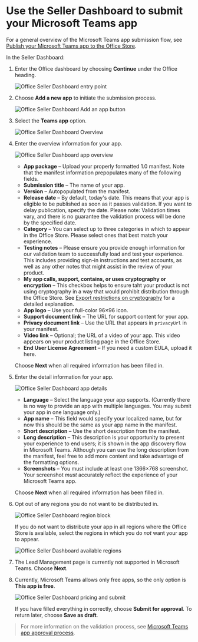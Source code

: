 # Use the Seller Dashboard to submit your Microsoft Teams app

For a general overview of the Microsoft Teams app submission flow, see [Publish your Microsoft Teams app to the Office Store](submission.md).

In the Seller Dashboard:

1. Enter the Office dashboard by choosing **Continue** under the Office heading.

   ![Office Seller Dashboard entry point](images/submission/SellerDashboardOfficeEntry.PNG)

2. Choose **Add a new app** to initiate the submission process.

   ![Office Seller Dashboard Add an app button](images/submission/SellerDashboardAddApp.PNG)

3. Select the **Teams app** option.

   ![Office Seller Dashboard Overview](images/submission/SDAppType.PNG)

4. Enter the overview information for your app.

   ![Office Seller Dashboard app overview](images/submission/SDOverviewCrop.PNG)

   * **App package** – Upload your properly formatted 1.0 manifest. Note that the manifest information prepopulates many of the following fields.
   * **Submission title** – The name of your app.
   * **Version** – Autopopulated from the manifest.
   * **Release date** – By default, today's date. This means that your app is eligible to be published as soon as it passes validation. If you want to delay publication, specify the date. Please note: Validation times vary, and there is no guarantee the validation process will be done by the specified date.
   * **Category** – You can select up to three categories in which to appear in the Office Store. Please select ones that best match your experience.
   * **Testing notes** – Please ensure you provide enough information for our validation team to successfully load and test your experience. This includes providing sign-in instructions and test accounts, as well as any other notes that might assist in the review of your product.
   * **My app calls, support, contains, or uses cryptography or encryption** – This checkbox helps to ensure taht your product is not using cryptography in a way that would prohibit distribution through the Office Store. See [Export restrictions on cryptography](https://docs.microsoft.com/en-us/windows/uwp/security/export-restrictions-on-cryptography) for a detailed explanation.
   * **App logo** – Use your full-color 96×96 icon.
   * **Support document link** – The URL for support content for your app.
   * **Privacy document link** – Use the URL that appears in `privacyUrl` in your manifest.
   * **Video link** – Optional; the URL of a video of your app. This video appears on your product listing page in the Office Store.
   * **End User License Agreement** – If you need a custom EULA, upload it here.

   Choose **Next** when all required information has been filled in.

4. Enter the detail information for your app.

   ![Office Seller Dashboard app details](images/submission/SDDetails.PNG)

   * **Language** – Select the language your app supports. (Currently there is no way to provide an app with multiple languages. You may submit your app in one language only.)
   * **App name** – This field would specify your localized name, but for now this should be the same as your app name in the manifest.
   * **Short description** – Use the short description from the manifest.
   * **Long description** – This description is your opportunity to present your experience to end users; it is shown in the app discovery flow in Microsoft Teams. Although you can use the long description from the manifest, feel free to add more content and take advantage of the formatting options.
   * **Screenshots** – You must include at least one 1366×768 screenshot. Your screenshot *must* accurately reflect the experience of your Microsoft Teams app.

   Choose **Next** when all required information has been filled in.

5. Opt out of any regions you do not want to be distributed in.

   ![Office Seller Dashboard region block](images/submission/SDBlockRegions.PNG)

   If you do not want to distribute your app in all regions where the Office Store is available, select the regions in which you do *not* want your app to appear.

   ![Office Seller Dashboard available regions](images/submission/SDRegions.PNG)

6. The Lead Management page is currently not supported in Microsoft Teams. Choose **Next**.

7. Currently, Microsoft Teams allows only free apps, so the only option is **This app is free**.

   ![Office Seller Dashboard pricing and submit](images/submission/SDPricing.PNG)

   If you have filled everything in correctly, choose **Submit for approval**. To return later, choose **Save as draft**.

>For more information on the validation process, see [Microsoft Teams app approval process](submission.md#microsoft-teams-app-approval-process).
